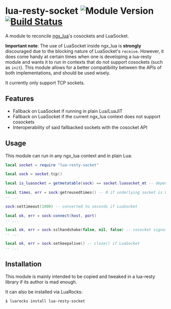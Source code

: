 # lua-resty-socket ![Module Version][badge-version-image] [![Build Status][badge-travis-image]][badge-travis-url]

A module to reconcile [ngx_lua]'s cosockets and LuaSocket.

**Important note**: The use of LuaSocket inside ngx_lua is **strongly** discouraged due to the blocking nature of LuaSocket's `receive`. However, it does come handy at certain times when one is developing a lua-resty module and wants it to run in contexts that do not support cosockets (such as `init`). This module allows for a better compatibility between the APIs of both implementations, and should be used wisely.

It currently only support TCP sockets.

## Features

- Fallback on LuaSocket if running in plain Lua/LuaJIT
- Fallback on LuaSocket if the current ngx_lua context does not support cosockets
- Interoperability of said fallbacked sockets with the cosocket API

## Usage

This module can run in any ngx_lua context and in plain Lua:

```lua
local socket = require "lua-resty-socket"

local sock = socket.tcp()

local is_luasocket = getmetatable(sock) == socket.luasocket_mt -- depends on surrounding context

local times, err = sock:getreusedtimes() -- 0 if underlying socket is LuaSocket
-- ...

sock:settimeout(1000) -- converted to seconds if LuaSocket

local ok, err = sock:connect(host, port)
-- ...

local ok, err = sock:sslhandshake(false, nil, false) -- cosocket signature, will use LuaSec if LuaSocket
-- ...

local ok, err = sock:setkeepalive() -- close() if LuaSocket
-- ...
```

## Installation

This module is mainly intended to be copied and tweaked in a lua-resty library if its author is mad enough.

It can also be installed via LuaRocks:

```shell
$ luarocks install lua-resty-socket
```

[ngx_lua]: https://github.com/openresty/lua-nginx-module

[badge-travis-url]: https://travis-ci.org/thibaultCha/lua-resty-socket
[badge-travis-image]: https://travis-ci.org/thibaultCha/lua-resty-socket.svg?branch=master

[badge-version-image]: https://img.shields.io/badge/version-0.0.1-blue.svg?style=flat
